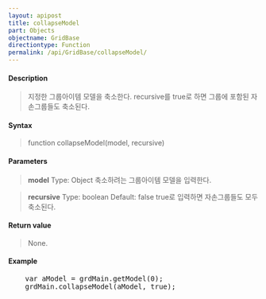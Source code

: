 ```yaml
---
layout: apipost
title: collapseModel
part: Objects
objectname: GridBase
directiontype: Function
permalink: /api/GridBase/collapseModel/
---
```



#### Description

> 지정한 그룹아이템 모델을 축소한다. recursive를 true로 하면 그룹에 포함된 자손그룹들도 축소된다. 

#### Syntax

> function collapseModel(model, recursive)

#### Parameters

> **model**
> Type: Object
> 축소하려는 그룹아이템 모델을 입력한다.

> **recursive**
> Type: boolean
> Default: false
> true로 입력하면 자손그룹들도 모두 축소된다.

#### Return value

> None.

#### Example

<pre class="prettyprint">
    var aModel = grdMain.getModel(0); 
    grdMain.collapseModel(aModel, true);
</pre>

